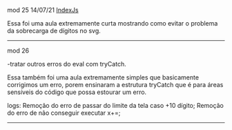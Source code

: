 mod 25                                              14/07/21
[IndexJs](../IndexJs.md)

Essa foi uma aula extremamente curta mostrando como
evitar o problema da sobrecarga de dígitos no 
svg.

------------------------------------------------------------

mod 26

-tratar outros erros do eval com tryCatch.

Essa também foi uma aula extremamente simples que 
basicamente corrigimos um erro, porem ensinaram
a estrutura tryCatch que é para áreas sensíveis
do código que possa estourar um erro.

logs:
    Remoção do erro de passar do limite da tela caso 
    +10 dígito;
    Remoção do erro de não conseguir executar x+=;

------------------------------------------------------------
